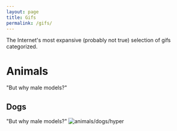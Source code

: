 ```yaml
---
layout: page
title: Gifs
permalink: /gifs/
---
```


The Internet's most expansive (probably not true) selection of gifs categorized. 

# Animals
"But why male models?"
## Dogs
"But why male models?"
![animals/dogs/hyper](http://i.imgur.com/vYRQxQa.gifv)
